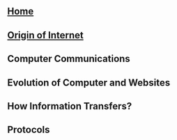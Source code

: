 ## [Home](Index.md)
## [Origin of Internet](/Content/Origin_History_of_Internet.md)
## Computer Communications
## Evolution of Computer and Websites
## How Information Transfers?
## Protocols

